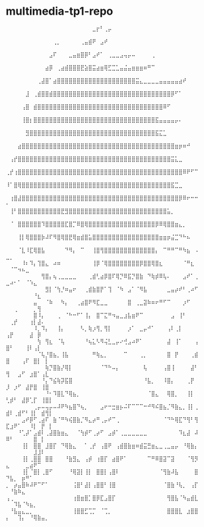 # multimedia-tp1-repo

⠀⠀⠀⠀⠀⠀⠀⠀⠀⠀⠀⠀⠀⠀⠀⠀⠀⠀⠀⠀⠀⠀⣀⡖⠃⢀⡤⠀⠀⠀⠀⠀⠀⠀⠀⠀⠀⠀⠀⠀⠀⠀⠀⠀⠀⠀⠀⠀⠀⠀⠀⠀⠀⠀⠀⠀⠀⠀⠀⠀⠀
⠀⠀⠀⠀⠀⠀⠀⠀⠀⠀⠀⠀⢀⡀⠀⠀⠀⠀⠀⢀⣤⣾⠟⠀⣠⠞⠀⠀⠀⠀⠀⠀⠀⠀⠀⠀⠀⠀⠀⠀⠀⠀⠀⠀⠀⠀⠀⠀⠀⠀⠀⠀⠀⠀⠀⠀⠀⠀⠀⠀⠀
⠀⠀⠀⠀⠀⠀⠀⠀⠀⠀⠀⣠⠏⠀⠀⠀⣀⣤⣶⣿⡿⠃⣠⠞⠁⠀⢀⣀⣀⣠⢤⡤⠤⠀⠀⠀⠀⢀⠀⠀⠀⠀⠀⠀⠀⠀⠀⠀⠀⠀⠀⠀⠀⠀⠀⠀⠀⠀⠀⠀⠀
⠀⠀⠀⠀⠀⠀⠀⠀⠀⠀⣴⡿⠀⢀⣴⣾⣿⣿⣿⣟⣵⣿⣭⣴⣶⢿⣋⣉⣁⣤⣬⣤⣶⣶⣶⠶⠛⠉⠀⠀⠀⠀⠀⠀⠀⠀⠀⠀⠀⠀⠀⠀⠀⠀⠀⠀⠀⠀⠀⠀⠀
⠀⠀⠀⠀⠀⠀⠀⠀⢀⣼⣿⠁⣴⣿⣿⣿⣿⣿⣿⣿⣿⣿⣿⣿⣿⣿⣿⣿⣿⣿⣿⣿⣿⣭⣄⣀⣀⣀⣀⣤⣤⣤⣤⣤⣴⠞⠀⠀⠀⠀⠀⠀⠀⠀⠀⠀⠀⠀⠀⠀⠀
⠀⠀⠀⠀⠀⣸⠀⢀⣾⣿⣿⣾⣿⣿⣿⣿⣿⣿⣿⣿⣿⣿⣿⣿⣿⣿⣿⣿⣿⣿⣿⣿⣿⣿⣿⣿⣿⣿⣿⣿⣿⣿⡿⠋⠁⠀⠀⠀⠀⠀⠀⠀⠀⠀⠀⠀⠀⠀⠀⠀⠀
⠀⠀⠀⠀⢠⣿⠀⣾⣿⣿⣿⣿⣿⣿⣿⣿⣿⣿⣿⣿⣿⣿⣿⣿⣿⣿⣿⣿⣿⣿⣿⣿⣿⣿⣿⣿⣿⣿⣿⣿⠿⠋⠀⠀⠀⠀⠀⠀⠀⠀⠀⠀⠀⠀⠀⠀⠀⠀⠀⠀⠀
⠀⠀⠀⠀⢸⣿⡆⣿⣿⣿⣿⣿⣿⣿⣿⣿⣿⣿⣿⣿⣿⣿⣿⣿⣿⣿⣿⣿⣿⣿⣿⣿⣿⣿⣿⣿⣿⣿⣯⣤⣤⣤⣤⡤⠄⠀⠀⠀⠀⠀⠀⠀⠀⠀⠀⠀⠀⠀⠀⠀⠀
⠀⠀⠀⠀⠀⣻⣿⣿⣿⣿⣿⣿⣿⣿⣿⣿⣿⣿⣿⣿⣿⣿⣿⣿⣿⣿⣿⣿⣿⣿⣿⣿⣿⣿⣿⣿⣿⣿⣯⣍⣁⠀⠀⠀⠀⠀⠀⠀⠀⠀⠀⠀⠀⠀⠀⠀⠀⠀⠀⠀⠀
⠀⠀⠀⣴⣿⣿⣿⣿⣿⣿⣿⣿⣿⣿⣿⣿⣿⣿⣿⣿⣿⣿⣿⣿⣿⣿⣿⣿⣿⣿⣿⣿⣿⣿⣿⣿⣿⣿⣿⣿⣿⣿⣿⣶⡶⠶⠚⠀⠀⠀⠀⠀⠀⠀⠀⠀⠀⠀⠀⠀⠀
⠀⢠⡞⣿⣿⣿⣿⣿⣿⣿⣿⣿⣿⣿⣿⣿⣿⣿⣿⣿⣿⣿⣿⣿⣿⣿⣿⣿⣿⣿⣿⣿⣿⣿⣿⣿⣿⣿⣿⣿⣿⣿⣭⣅⣀⠀⠀⠀⠀⠀⠀⠀⠀⠀⠀⠀⠀⠀⠀⠀⠀
⢀⡞⢰⣿⣿⣿⣿⣿⣿⣿⣿⣿⣿⣿⣿⣿⣿⣿⣿⣿⣿⣿⣿⣿⣿⣿⣿⣿⣿⣿⣿⣿⣿⣿⣿⣿⣿⣿⣿⣿⣿⣿⣿⣿⣿⠿⠟⠋⠉⠀⠀⠀⠀⠀⠀⠀⠀⠀⠀⠀⠀
⠸⠁⣿⢿⣿⣿⣿⣿⣿⣿⣿⣿⣿⣿⣿⣿⣿⣿⣿⣿⣿⣿⣿⣿⣿⣿⣿⣿⣿⣿⣿⣿⣿⣿⣿⣿⣿⣿⣿⣿⣿⣿⣯⣉⣀⠀⠀⠀⠀⠀⠀⠀⠀⠀⠀⠀⠀⠀⠀⠀⠀
⠀⢰⣿⣼⣿⣿⣿⣿⣿⣿⣿⣿⣿⣿⣿⣿⣿⣿⣿⣿⣿⣿⣿⣿⣿⣿⣿⣿⣿⣿⣿⣿⣿⣿⣿⣿⣿⣿⣿⣿⣿⣿⣿⣿⡿⠿⠖⠒⠒⠂⠀⠀⠀⠀⠀⠀⠀⠀⠀⠀⠀
⠀⢸⠃⣿⣿⣿⣿⣿⣿⣿⣿⣿⣿⣿⣟⣻⣿⣿⣿⣿⣿⣿⣿⣿⣿⣿⣿⣿⣿⣿⣿⣿⣿⣿⣿⣿⣿⣿⣿⣿⣿⣥⡀⠀⠀⠀⠀⠀⠀⠀⠀⠀⠀⠀⠀⠀⠀⠀⠀⠀⠀
⠀⠈⠀⣿⣿⣿⣿⣿⣿⠹⣿⣿⣿⣿⣿⣏⣿⡉⠿⣿⢿⣿⣿⣿⣿⣿⣿⣿⣿⣿⣿⣿⣿⣿⣿⣿⣿⣿⡿⠿⢿⣿⣿⣶⣄⡀⠀⠀⠀⠀⠀⠀⠀⠀⠀⠀⠀⠀⠀⠀⠀
⠀⠀⠀⢸⡇⢿⣿⣿⣿⡷⠼⠏⠻⣿⢿⣿⣟⢿⣶⣾⣿⣥⣿⣿⣿⣿⣿⣿⣿⣿⣿⣿⣿⣿⣿⣿⣿⣿⣿⣶⣶⡶⣬⣉⠙⠓⠦⠀⠀⠀⠀⠀⠀⠀⠀⠀⠀⠀⠀⠀⠀
⠀⠀⠀⠈⣇⠸⣏⢿⣿⣧⠀⠀⠀⠀⠀⠙⠻⡄⠀⠉⠀⠀⢸⣿⢻⣿⣿⣿⣿⣿⣿⣿⣿⣿⣿⣿⣿⣿⡄⠀⠉⠛⠛⠉⠛⠳⣦⠀⠠⣀⡀⠀⠀⠀⠀⠀⠀⠀⠀⠀⠀
⠀⠀⠀⠀⠸⠆⠹⡄⢹⣿⣄⠀⠴⠶⠀⠀⠀⠀⠀⠀⠀⠀⢸⡿⠈⢿⣿⣿⣿⣿⣿⣿⣿⣿⡿⣿⣿⢿⣿⣆⠀⠀⠀⠀⠀⠈⠛⣆⠀⠀⠈⠉⠲⠦⣀⠀⠀⠀⠀⠀⠀
⠀⠀⠀⠀⠀⠀⠀⠀⠀⢻⣿⡄⢦⢀⣀⣀⣀⣀⠀⠀⠀⢀⣾⢃⣴⡿⣿⠏⢿⡙⠿⣯⡙⣿⣷⠀⠙⢷⡾⠿⢧⠄⠀⠀⠀⣠⠞⠁⢀⣀⠴⠂⠁⠀⠈⠱⣄⠀⠀⠀⠀
⠀⠀⠀⠀⠀⠀⠀⠀⠀⠀⣻⡇⠈⢳⡘⠶⣤⠖⠀⠀⢀⣾⣷⣿⡟⠁⢹⠀⠈⠳⠀⣠⠁⠈⠻⣧⠀⠀⠀⠀⠀⣀⣤⡴⠞⠃⢀⠴⠋⠀⠀⠀⠀⠀⠀⠀⠘⣆⠀⠀⠀
⠀⠀⠀⠀⠀⠀⠀⣤⠀⠀⠈⠷⠀⠀⠳⡄⠀⠀⢀⣴⣿⠟⠻⣏⣀⣀⠀⠀⠀⠀⠀⣿⠀⢀⣀⣽⠷⠶⠖⠛⠋⠉⠀⠀⠀⡰⠋⠀⠀⠀⠀⢀⠀⠀⠀⠀⡀⢻⠀⠀⠀
⠀⠀⠀⠀⠀⠀⠀⣿⠸⡄⠀⠀⠀⢀⠀⠈⠓⠒⠋⠁⢸⡄⠀⣿⠉⣍⠛⠲⣤⣀⣰⣧⣶⠟⠉⠀⠀⠀⠀⠀⠀⠀⣠⠀⢸⠃⠀⠀⠀⠀⢀⡞⠀⠀⠀⢰⡇⣼⠄⠀⠀
⠀⠀⠀⠀⠀⠀⠀⠸⡀⠹⡄⠀⠀⢸⡄⠀⠀⠀⠀⠣⡀⢷⡰⢻⡀⢻⡇⠀⠀⠀⠀⡰⠁⠀⣀⡤⠚⠁⠀⠀⠀⢠⠇⢀⡇⠀⠀⠀⠀⢠⡟⠀⠀⠀⠀⣼⠀⡿⠀⠀⠀
⠀⠀⠀⠀⠀⠀⠀⠀⢳⠀⢻⣆⠀⠈⢧⠀⠀⠀⠀⠀⠘⢦⣅⠣⠻⢬⣃⣀⡤⠔⢚⣠⠴⠟⠁⠀⠀⠀⠀⠀⠀⣼⠀⢸⠁⠀⠀⠀⢠⣿⠃⠀⠀⠀⢸⠇⢠⡇⠀⠀⠀
⠀⠀⠀⠀⠀⠀⠀⠀⠈⢧⡘⣿⣦⡀⢸⣧⠀⠀⠀⠀⠀⠀⠛⢷⣄⡀⠀⠀⠀⠀⠉⠀⠀⠀⢀⡀⠀⠀⠀⠀⠀⣿⠀⡟⠀⠀⠀⢀⣾⣿⠀⠀⠀⢠⠏⠀⣿⡇⠀⡇⠀
⠀⠀⠀⠀⠀⠀⠀⠀⠀⠀⢷⡙⣿⣷⡜⢿⡇⠀⠀⠀⠀⠀⠀⠀⠈⠙⠓⠤⡄⠀⠀⠀⠀⠀⠀⢧⠀⠀⠀⠀⢠⣿⢸⠀⠀⠀⠀⣼⠃⢻⠀⠀⣠⠋⠀⣰⣿⠁⢠⣇⠀
⠀⠀⠀⠀⠀⠀⠀⠀⠀⠘⡄⠙⣮⢷⡽⣯⣿⠀⠀⠀⠀⠀⠀⠀⠀⠀⠀⠀⠀⠀⠀⠀⠀⠀⠀⠘⣧⡀⠀⠀⠸⣿⡄⠀⠀⠀⢀⡟⠀⡸⠀⡰⠋⠀⣼⡟⣿⠀⢸⣿⠀
⠀⠀⠀⠀⠀⠀⠀⠀⠀⠀⠘⠂⠹⣿⣇⠙⢿⣦⡀⠀⠀⠀⠀⠀⠀⠀⠀⠀⠀⠀⠀⠀⠀⠀⠀⠀⠈⣿⣄⠀⠀⢿⣿⡀⠀⠀⢸⡇⠀⢃⡾⠃⠀⣼⡿⢁⡏⠀⢸⣿⡇
⠀⠀⠀⠀⠀⠀⠀⢀⡤⠤⢤⡤⠤⠼⠟⠳⣦⣿⠙⢦⡀⠀⠀⠀⣠⠖⠒⣒⣶⡦⠬⠏⠉⠉⠉⠒⠚⠻⠮⣿⣦⡈⠻⣷⣄⡀⢸⡇⢀⣾⠇⢀⣾⠋⠃⢸⡇⠀⣾⢻⡇
⠀⠀⠀⠀⣠⠞⡿⠋⢀⣴⠏⠀⣷⠈⠛⠳⢮⣿⣷⡈⠻⣄⡴⠛⢀⡤⠞⠉⢀⠀⠀⠀⠀⠀⠀⠀⠀⠀⠀⠀⠈⠙⠓⢿⣏⠙⢻⠃⢻⣏⣰⠟⠁⠀⠀⠸⡇⠀⡟⠀⡇
⠀⠀⠀⠘⢁⡼⠁⣠⣾⠇⢀⣼⣿⣷⣶⣄⠀⠀⠈⢳⡾⠋⢀⡴⠋⠀⣠⡾⠁⢀⣀⣀⣀⣀⣀⣀⠀⠀⠀⠀⠀⠀⠀⠀⠹⣆⣼⠀⠼⠿⠃⠀⠀⠀⠀⠀⣿⠀⡇⠀⠀
⠀⠀⠀⠀⢸⡇⠀⣿⣿⠀⣸⣿⡏⠀⠙⢿⣷⣄⠀⠀⠁⢀⡞⠀⢠⣿⠟⠀⢠⣾⣿⣷⣶⠶⣾⣭⣛⣶⣄⣀⢀⣀⣤⡤⠀⠘⢿⣷⡄⠀⠀⠀⠀⠀⠀⠀⣸⣸⠇⠀⠀
⠀⠀⠀⠀⢸⡇⢀⣿⣿⠀⣿⣿⠀⠀⠀⠘⣷⣻⣄⠀⢠⡾⠀⢰⣿⡏⠀⣴⣿⠟⠁⠀⠀⠀⠀⠀⠉⠛⠿⣿⣽⠉⣽⠀⠀⠀⠈⢻⡻⣄⠀⠀⠀⠀⣀⣴⠟⠉⠀⠀⠀
⠀⠀⠀⠀⢸⡇⠈⣿⡇⢀⣿⠋⠀⠀⠀⠀⠘⢿⣽⡇⢸⡇⠀⣿⣿⡇⢠⣿⠇⠀⠀⠀⠀⠀⠀⠀⠀⠀⠀⠈⢻⣷⠼⣧⠀⠀⠀⠀⣿⠙⣧⡀⠀⡶⠛⠁⠀⠀⠀⠀⠀
⡀⠀⡴⣤⣿⠷⠼⠟⠉⠋⠁⠀⠀⠀⠀⠀⠀⢨⣿⠃⣼⡇⢠⣿⣿⠃⢸⣿⠀⠀⠀⠀⠀⠀⠀⠀⠀⠀⠀⠀⠈⣿⣷⠘⢧⡀⠀⢠⡏⠀⠘⣷⠷⣄⠀⠀⠀⠀⠀⠀⠀
⢠⢀⠀⠀⠀⠀⠀⠀⠀⠀⠀⠀⠀⠀⠀⠀⠀⢰⣿⣶⣿⡁⣿⡿⣏⣠⣿⡏⠀⠀⠀⠀⠀⠀⠀⠀⠀⠀⠀⠀⠀⢻⣿⣧⠈⠳⣤⣾⣇⠀⠀⠹⣧⠈⠳⣦⡀⠀⠀⠀⠀
⠀⠘⣧⣤⣄⣀⡀⠀⠀⠀⠀⠀⠀⠀⠀⠀⠀⢸⣿⣿⣋⢉⡉⠀⠈⢉⡀⠀⠀⠀⠀⠀⠀⠀⠀⠀⠀⠀⠀⠀⠀⣿⣿⣿⣇⠀⣰⣿⣿⡄⠀⠀⢹⡄⠀⠘⢿⣷⣤⡀⠀
